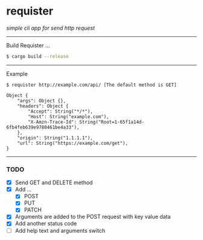 # requister


*simple cli app for send http request*  

---
Build Requister ...
```bash
$ cargo build --release
```
---
Example 
```shell
$ requister http://example.com/api/ [The default method is GET]

Object {
    "args": Object {},
    "headers": Object {
        "Accept": String("*/*"),
        "Host": String("example.com"),
        "X-Amzn-Trace-Id": String("Root=1-65f1a14d-6fb4feb639e9780461be4a33"),
    },
    "origin": String("1.1.1.1"),
    "url": String("https://example.com/get"),
}

```

---
### TODO
- [x] Send GET and DELETE method
- [x] Add ...
  - [x] POST
  - [x] PUT
  - [x] PATCH
- [x] Arguments are added to the POST request with key value data
- [x] Add another status code  
- [ ] Add help text and arguments switch